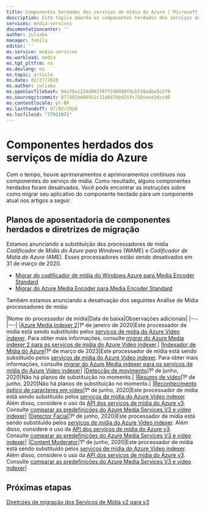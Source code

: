 ```yaml
---
title: Componentes herdados dos serviços de mídia do Azure | Microsoft Docs
description: Este tópico aborda os componentes herdados dos serviços de mídia do Azure.
services: media-services
documentationcenter: ''
author: juliako
manager: femila
editor: ''
ms.service: media-services
ms.workload: media
ms.tgt_pltfrm: na
ms.devlang: na
ms.topic: article
ms.date: 02/27/2020
ms.author: juliako
ms.openlocfilehash: 94a70a1234d902787f248890f0cb538a4ba9c2f9
ms.sourcegitcommit: 877491bd46921c11dd478bd25fc718ceee2dcc08
ms.contentlocale: pt-BR
ms.lasthandoff: 07/02/2020
ms.locfileid: "77921072"
---
```

# <a name="azure-media-services-legacy-components"></a>Componentes herdados dos serviços de mídia do Azure

Com o tempo, houve aprimoramentos e aprimoramentos contínuos nos componentes do serviço de mídia. Como resultado, alguns componentes herdados foram desativados. Você pode encontrar as instruções sobre como migrar seu aplicativo do componente herdado para um componente atual nos artigos a seguir.
 
## <a name="retirement-plans-of-legacy-components-and-migration-guidance"></a>Planos de aposentadoria de componentes herdados e diretrizes de migração

Estamos anunciando a substituição dos processadores de mídia *Codificador de Mídia do Azure para Windows* (WAME) e *Codificador de Mídia do Azure* (AME). Esses processadores estão sendo desativados em 31 de março de 2020.

* [Migrar do codificador de mídia do Windows Azure para Media Encoder Standard](migrate-windows-azure-media-encoder.md)
* [Migrar do Azure Media Encoder para Media Encoder Standard](migrate-azure-media-encoder.md)

Também estamos anunciando a desativação dos seguintes Análise de Mídia processadores de mídia: 
 
|Nome do processador de mídia|Data de baixa|Observações adicionais|
|---|---|
|[Azure Media Indexer 2](media-services-process-content-with-indexer2.md)|1º de janeiro de 2020|Este processador de mídia está sendo substituído pelos [serviços de mídia do Azure Video indexer](https://docs.microsoft.com/azure/media-services/video-indexer/). Para obter mais informações, consulte [migrar do Azure Media indexer 2 para os serviços de mídia do Azure Video indexer](migrate-indexer-v1-v2.md).|
|[Indexador de Mídia do Azure](media-services-index-content.md)|1º de março de 2023|Este processador de mídia está sendo substituído pelos [serviços de mídia do Azure Video indexer](https://docs.microsoft.com/azure/media-services/video-indexer/). Para obter mais informações, consulte [migrar do Azure Media indexer para os serviços de mídia do Azure Video indexer](migrate-indexer-v1-v2.md)|
|[Detecção de movimento](media-services-motion-detection.md)|1º de junho, 2020|Não há planos de substituição no momento.|
|[Resumo de vídeo](media-services-video-summarization.md)|1º de junho, 2020|Não há planos de substituição no momento.|
|[Reconhecimento óptico de caracteres em vídeo](media-services-video-optical-character-recognition.md)|1º de junho, 2020|Este processador de mídia está sendo substituído pelos [serviços de mídia do Azure Video indexer](https://docs.microsoft.com/azure/media-services/video-indexer/). Além disso, considere o uso da [API dos serviços de mídia do Azure v3](https://docs.microsoft.com/azure/media-services/latest/analyzing-video-audio-files-concept). <br/>Consulte [comparar as predefinições do Azure Media Services V3 e video indexer](https://docs.microsoft.com/azure/media-services/video-indexer/compare-video-indexer-with-media-services-presets)|
|[Detector Facial](media-services-face-and-emotion-detection.md)|1º de junho, 2020|Este processador de mídia está sendo substituído pelos [serviços de mídia do Azure Video indexer](https://docs.microsoft.com/azure/media-services/video-indexer/). Além disso, considere o uso da [API dos serviços de mídia do Azure v3](https://docs.microsoft.com/azure/media-services/latest/analyzing-video-audio-files-concept). <br/>Consulte [comparar as predefinições do Azure Media Services V3 e video indexer](https://docs.microsoft.com/azure/media-services/video-indexer/compare-video-indexer-with-media-services-presets)|
|[Content Moderator](media-services-content-moderation.md)|1º de junho, 2020|Este processador de mídia está sendo substituído pelos [serviços de mídia do Azure Video indexer](https://docs.microsoft.com/azure/media-services/video-indexer/). Além disso, considere o uso da [API dos serviços de mídia do Azure v3](https://docs.microsoft.com/azure/media-services/latest/analyzing-video-audio-files-concept). <br/>Consulte [comparar as predefinições do Azure Media Services V3 e video indexer](https://docs.microsoft.com/azure/media-services/video-indexer/compare-video-indexer-with-media-services-presets)|

## <a name="next-steps"></a>Próximas etapas

[Diretrizes de migração dos Serviços de Mídia v2 para v3](../latest/migrate-from-v2-to-v3.md)
